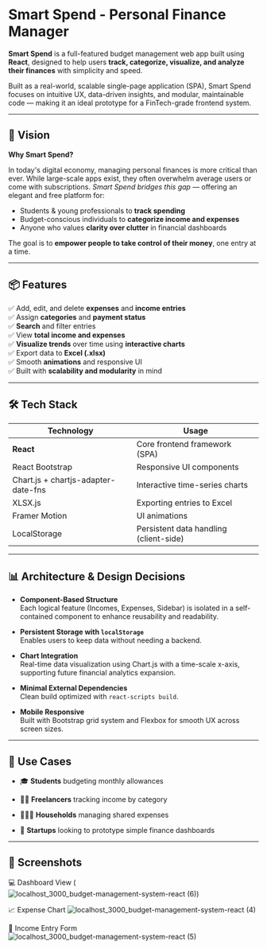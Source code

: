 # Smart Spend - Personal Finance Manager

**Smart Spend** is a full-featured budget management web app built using **React**, designed to help users **track, categorize, visualize, and analyze their finances** with simplicity and speed.

Built as a real-world, scalable single-page application (SPA), Smart Spend focuses on intuitive UX, data-driven insights, and modular, maintainable code — making it an ideal prototype for a FinTech-grade frontend system.

---

## 🧠 Vision

**Why Smart Spend?**

In today's digital economy, managing personal finances is more critical than ever. While large-scale apps exist, they often overwhelm average users or come with subscriptions. *Smart Spend bridges this gap* — offering an elegant and free platform for:

- Students & young professionals to **track spending**
- Budget-conscious individuals to **categorize income and expenses**
- Anyone who values **clarity over clutter** in financial dashboards

The goal is to **empower people to take control of their money**, one entry at a time.

---

## 📦 Features

✅ Add, edit, and delete **expenses** and **income entries**  
✅ Assign **categories** and **payment status**  
✅ **Search** and filter entries  
✅ View **total income and expenses**  
✅ **Visualize trends** over time using **interactive charts**  
✅ Export data to **Excel (.xlsx)**  
✅ Smooth **animations** and responsive UI  
✅ Built with **scalability and modularity** in mind

---

## 🛠️ Tech Stack

| Technology      | Usage                             |
|-----------------|-----------------------------------|
| **React**       | Core frontend framework (SPA)     |
| React Bootstrap | Responsive UI components          |
| Chart.js + chartjs-adapter-date-fns | Interactive time-series charts |
| XLSX.js         | Exporting entries to Excel        |
| Framer Motion   | UI animations                     |
| LocalStorage    | Persistent data handling (client-side) |

---

## 📊 Architecture & Design Decisions

- **Component-Based Structure**  
  Each logical feature (Incomes, Expenses, Sidebar) is isolated in a self-contained component to enhance reusability and readability.

- **Persistent Storage with `localStorage`**  
  Enables users to keep data without needing a backend.

- **Chart Integration**  
  Real-time data visualization using Chart.js with a time-scale x-axis, supporting future financial analytics expansion.

- **Minimal External Dependencies**  
  Clean build optimized with `react-scripts build`.

- **Mobile Responsive**  
  Built with Bootstrap grid system and Flexbox for smooth UX across screen sizes.

---

## 🧩 Use Cases

- 🎓 **Students** budgeting monthly allowances
- 🧑‍💻 **Freelancers** tracking income by category
- 👨‍👩‍👧 **Households** managing shared expenses

- 💼 **Startups** looking to prototype simple finance dashboards
---
## 🧪 Screenshots


💻 Dashboard View
(![localhost_3000_budget-management-system-react (6)](https://github.com/user-attachments/assets/a61260f6-094e-4e40-932d-8c36b76e0746))

📈 Expense Chart
![localhost_3000_budget-management-system-react (4)](https://github.com/user-attachments/assets/6b013ad1-44fe-4d8b-9be9-3f5557c70878)

🧾 Income Entry Form
![localhost_3000_budget-management-system-react (5)](https://github.com/user-attachments/assets/3f0da3cf-4640-4bf3-8d43-5d2f0edd0967)
